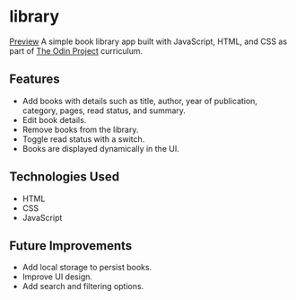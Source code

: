 # library  
[Preview](https://abdl-hafeez.github.io/library/)
A simple book library app built with JavaScript, HTML, and CSS as part of [The Odin Project](https://www.theodinproject.com/) curriculum.  

## Features  
- Add books with details such as title, author, year of publication, category, pages, read status, and summary.  
- Edit book details.  
- Remove books from the library.  
- Toggle read status with a switch.  
- Books are displayed dynamically in the UI.  

## Technologies Used  
- HTML  
- CSS  
- JavaScript   

## Future Improvements  
- Add local storage to persist books.  
- Improve UI design.  
- Add search and filtering options.  
